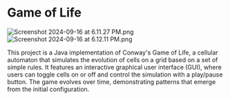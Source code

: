 # Game of Life
![Screenshot 2024-09-16 at 6.11.27 PM.png](..%2F..%2F..%2F..%2Fvar%2Ffolders%2Fvd%2Fx5ywr8h943s87khlsgv197m00000gn%2FT%2FTemporaryItems%2FNSIRD_screencaptureui_TNJD1k%2FScreenshot%202024-09-16%20at%206.11.27%20PM.png)
![Screenshot 2024-09-16 at 6.12.11 PM.png](..%2F..%2F..%2F..%2Fvar%2Ffolders%2Fvd%2Fx5ywr8h943s87khlsgv197m00000gn%2FT%2FTemporaryItems%2FNSIRD_screencaptureui_rXGcLK%2FScreenshot%202024-09-16%20at%206.12.11%20PM.png)


This project is a Java implementation of Conway's Game of Life, a cellular automaton that simulates the evolution of cells on a grid based on a set of simple rules. 
It features an interactive graphical user interface (GUI), where users can toggle cells on or off and control the simulation with a play/pause button. 
The game evolves over time, demonstrating patterns that emerge from the initial configuration.

